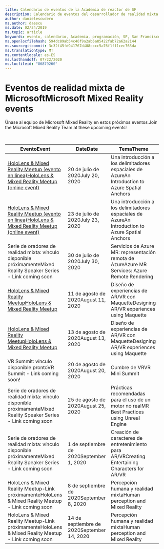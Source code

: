 ```yaml
---
title: Calendario de eventos de la Academia de reactor de SF
description: Calendario de eventos del desarrollador de realidad mixta en el reactor de San Francisco.
author: danielescudero
ms.author: daescu
ms.date: 02/24/2019
ms.topic: article
keywords: evento, calendario, Academia, programación, SF, San Francisco, reactor
ms.openlocfilehash: 594dc89ab54c46f9a2ab5a85422fab72a62a2144
ms.sourcegitcommit: 3c32f45fd941767d408cccc5a76f1ff1cec763da
ms.translationtype: MT
ms.contentlocale: es-ES
ms.lasthandoff: 07/22/2020
ms.locfileid: "86879260"
---
```

# <a name="microsoft-mixed-reality-events"></a><span data-ttu-id="58954-104">Eventos de realidad mixta de Microsoft</span><span class="sxs-lookup"><span data-stu-id="58954-104">Microsoft Mixed Reality events</span></span>

<span data-ttu-id="58954-105">Únase al equipo de Microsoft Mixed Reality en estos próximos eventos.</span><span class="sxs-lookup"><span data-stu-id="58954-105">Join the Microsoft Mixed Reality Team at these upcoming events!</span></span>

<br>

|<span data-ttu-id="58954-106">Evento</span><span class="sxs-lookup"><span data-stu-id="58954-106">Event</span></span>|<span data-ttu-id="58954-107">Date</span><span class="sxs-lookup"><span data-stu-id="58954-107">Date</span></span>|<span data-ttu-id="58954-108">Tema</span><span class="sxs-lookup"><span data-stu-id="58954-108">Theme</span></span>|
|-------------|-------------|-----|
| [<span data-ttu-id="58954-109">HoloLens & Mixed Reality Meetup (evento en línea)</span><span class="sxs-lookup"><span data-stu-id="58954-109">HoloLens & Mixed Reality Meetup (online event)</span></span>](https://www.meetup.com/hololens-mr/)| <span data-ttu-id="58954-110">20 de julio de 2020</span><span class="sxs-lookup"><span data-stu-id="58954-110">July 20, 2020</span></span>|<span data-ttu-id="58954-111">Una introducción a los delimitadores espaciales de Azure</span><span class="sxs-lookup"><span data-stu-id="58954-111">An Introduction to Azure Spatial Anchors</span></span>|
| [<span data-ttu-id="58954-112">HoloLens & Mixed Reality Meetup (evento en línea)</span><span class="sxs-lookup"><span data-stu-id="58954-112">HoloLens & Mixed Reality Meetup (online event)</span></span>](https://www.meetup.com/hololens-mr/)| <span data-ttu-id="58954-113">23 de julio de 2020</span><span class="sxs-lookup"><span data-stu-id="58954-113">July 23, 2020</span></span>|<span data-ttu-id="58954-114">Una introducción a los delimitadores espaciales de Azure</span><span class="sxs-lookup"><span data-stu-id="58954-114">An Introduction to Azure Spatial Anchors</span></span>|
| <span data-ttu-id="58954-115">Serie de oradores de realidad mixta: vínculo disponible próximamente</span><span class="sxs-lookup"><span data-stu-id="58954-115">Mixed Reality Speaker Series - Link coming soon</span></span>|<span data-ttu-id="58954-116">30 de julio de 2020</span><span class="sxs-lookup"><span data-stu-id="58954-116">July 30, 2020</span></span>|<span data-ttu-id="58954-117">Servicios de Azure MR: representación remota de Azure</span><span class="sxs-lookup"><span data-stu-id="58954-117">Azure MR Services: Azure Remote Rendering</span></span>|
| [<span data-ttu-id="58954-118">HoloLens & Mixed Reality Meetup</span><span class="sxs-lookup"><span data-stu-id="58954-118">HoloLens & Mixed Reality Meetup</span></span>](https://www.meetup.com/hololens-mr/)|<span data-ttu-id="58954-119">11 de agosto de 2020</span><span class="sxs-lookup"><span data-stu-id="58954-119">August 11, 2020</span></span>|<span data-ttu-id="58954-120">Diseño de experiencias de AR/VR con Maquette</span><span class="sxs-lookup"><span data-stu-id="58954-120">Designing AR/VR experiences using Maquette</span></span>|
| [<span data-ttu-id="58954-121">HoloLens & Mixed Reality Meetup</span><span class="sxs-lookup"><span data-stu-id="58954-121">HoloLens & Mixed Reality Meetup</span></span>](https://www.meetup.com/hololens-mr/)|<span data-ttu-id="58954-122">13 de agosto de 2020</span><span class="sxs-lookup"><span data-stu-id="58954-122">August 13, 2020</span></span>|<span data-ttu-id="58954-123">Diseño de experiencias de AR/VR con Maquette</span><span class="sxs-lookup"><span data-stu-id="58954-123">Designing AR/VR experiences using Maquette</span></span>|
| <span data-ttu-id="58954-124">VR Summit: vínculo disponible pronto</span><span class="sxs-lookup"><span data-stu-id="58954-124">VR Summit - Link coming soon!</span></span>|<span data-ttu-id="58954-125">20 de agosto de 2020</span><span class="sxs-lookup"><span data-stu-id="58954-125">August 20, 2020</span></span>|<span data-ttu-id="58954-126">Cumbre de VR</span><span class="sxs-lookup"><span data-stu-id="58954-126">VR Mini Summit</span></span>|
| <span data-ttu-id="58954-127">Serie de oradores de realidad mixta: vínculo disponible próximamente</span><span class="sxs-lookup"><span data-stu-id="58954-127">Mixed Reality Speaker Series - Link coming soon</span></span>|<span data-ttu-id="58954-128">25 de agosto de 2020</span><span class="sxs-lookup"><span data-stu-id="58954-128">August 25, 2020</span></span>|<span data-ttu-id="58954-129">Prácticas recomendadas para el uso de un motor no real</span><span class="sxs-lookup"><span data-stu-id="58954-129">MR Best Practices using Unreal Engine</span></span>|
| <span data-ttu-id="58954-130">Serie de oradores de realidad mixta: vínculo disponible próximamente</span><span class="sxs-lookup"><span data-stu-id="58954-130">Mixed Reality Speaker Series - Link coming soon</span></span>|<span data-ttu-id="58954-131">1 de septiembre de 2020</span><span class="sxs-lookup"><span data-stu-id="58954-131">September 1, 2020</span></span>|<span data-ttu-id="58954-132">Creación de caracteres de entretenimiento para AR/VR</span><span class="sxs-lookup"><span data-stu-id="58954-132">Creating Entertaining Characters for AR/VR</span></span>|
| <span data-ttu-id="58954-133">HoloLens & Mixed Reality Meetup-Link próximamente</span><span class="sxs-lookup"><span data-stu-id="58954-133">HoloLens & Mixed Reality Meetup - Link coming soon</span></span>|<span data-ttu-id="58954-134">8 de septiembre de 2020</span><span class="sxs-lookup"><span data-stu-id="58954-134">September 8, 2020</span></span>|<span data-ttu-id="58954-135">Percepción humana y realidad mixta</span><span class="sxs-lookup"><span data-stu-id="58954-135">Human perception and Mixed Reality</span></span>|
| <span data-ttu-id="58954-136">HoloLens & Mixed Reality Meetup-Link próximamente</span><span class="sxs-lookup"><span data-stu-id="58954-136">HoloLens & Mixed Reality Meetup - Link coming soon</span></span>|<span data-ttu-id="58954-137">14 de septiembre de 2020</span><span class="sxs-lookup"><span data-stu-id="58954-137">September 14, 2020</span></span>|<span data-ttu-id="58954-138">Percepción humana y realidad mixta</span><span class="sxs-lookup"><span data-stu-id="58954-138">Human perception and Mixed Reality</span></span>|


